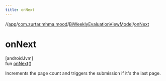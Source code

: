 ```yaml
---
title: onNext
---
```

//[app](../../../index.html)/[com.zurtar.mhma.mood](../index.html)/[BiWeeklyEvaluationViewModel](index.html)/[onNext](on-next.html)



# onNext



[androidJvm]\
fun [onNext](on-next.html)()



Increments the page count and triggers the submission if it's the last page.



